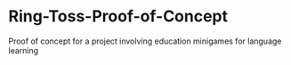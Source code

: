 # Ring-Toss-Proof-of-Concept

Proof of concept for a project involving education minigames for language learning
